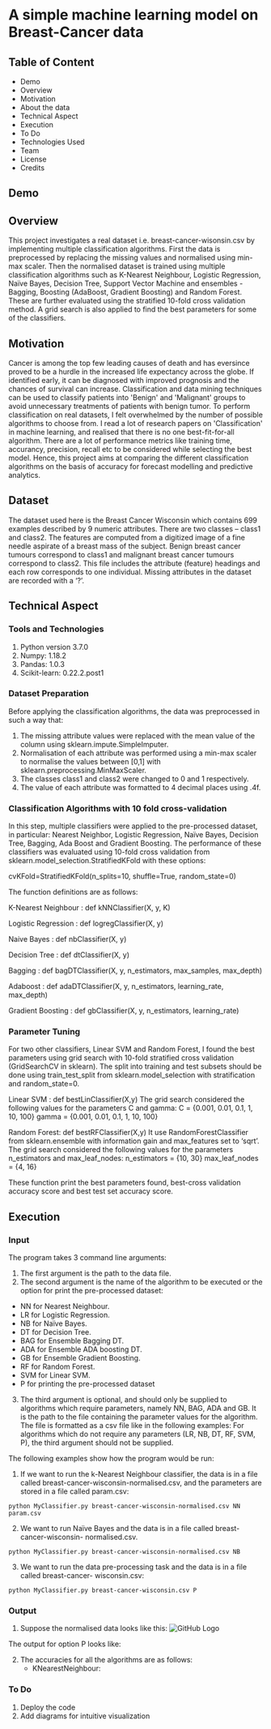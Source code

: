 # A simple machine learning model on Breast-Cancer data

## Table of Content

* Demo
* Overview
* Motivation
* About the data
* Technical Aspect
* Execution
* To Do
* Technologies Used
* Team
* License
* Credits

## Demo

## Overview
This project investigates a real dataset i.e. breast-cancer-wisonsin.csv by implementing multiple classification algorithms. First the data is preprocessed by replacing the missing values and normalised using min-max scaler. Then the normalised dataset is trained using multiple classification algorithms such as K-Nearest Neighbour, Logistic Regression, Naïve Bayes, Decision Tree, Support Vector Machine and ensembles - Bagging, Boosting (AdaBoost, Gradient Boosting) and Random Forest. These are further evaluated using the stratified 10-fold cross validation method. A grid search is also applied to find the best parameters for some of the classifiers.

## Motivation
Cancer is among the top few leading causes of death and has eversince proved to be a hurdle in the increased life expectancy across the globe. If identified early, it can be diagnosed with improved prognosis and the chances of survival can increase. Classification and data mining techniques can be used to classify patients into 'Benign' and 'Malignant' groups to avoid unnecessary treatments of patients with benign tumor. To perform classification on real datasets, I felt overwhelmed by the number of possible algorithms to choose from. I read a lot of research papers on 'Classification' in machine learning, and realised that there is no one best-fit-for-all algorithm. There are a lot of performance metrics like training time, accurancy, precision, recall etc to be considered while selecting the best model. Hence, this project aims at comparing the different classification algorithms on the basis of accuracy for forecast modelling and predictive analytics.

## Dataset
The dataset used here is the Breast Cancer Wisconsin which contains 699 examples described by 9 numeric attributes. There are two classes – class1 and class2. The features are computed from a digitized image of a fine needle aspirate of a breast mass of the subject. Benign breast cancer tumours correspond to class1 and malignant breast cancer tumours correspond to class2. This file includes the attribute (feature) headings and each row corresponds to one individual. Missing attributes in the dataset are recorded with a ‘?’.

## Technical Aspect

### Tools and Technologies

1. Python version 3.7.0
2. Numpy: 1.18.2
3. Pandas: 1.0.3
4. Scikit-learn: 0.22.2.post1

### Dataset Preparation

Before applying the classification algorithms, the data was preprocessed in such a way that:
1. The missing attribute values were replaced with the mean value of the column using sklearn.impute.SimpleImputer.
2. Normalisation of each attribute was performed using a min-max scaler to normalise the values between [0,1] with sklearn.preprocessing.MinMaxScaler.
3. The classes class1 and class2 were changed to 0 and 1 respectively.
4. The value of each attribute was formatted to 4 decimal places using .4f.

### Classification Algorithms with 10 fold cross-validation

In this step, multiple classifiers were applied to the pre-processed dataset, in particular: Nearest Neighbor, Logistic Regression, Naïve Bayes, Decision Tree, Bagging, Ada Boost and Gradient Boosting. The performance of these classifiers was evaluated using 10-fold cross validation from
sklearn.model_selection.StratifiedKFold with these options:

cvKFold=StratifiedKFold(n_splits=10, shuffle=True, random_state=0)

The function definitions are as follows:

K-Nearest Neighbour : def kNNClassifier(X, y, K)

Logistic Regression : def logregClassifier(X, y)

Naive Bayes : def nbClassifier(X, y)

Decision Tree : def dtClassifier(X, y)

Bagging : def bagDTClassifier(X, y, n_estimators, max_samples, max_depth) 

Adaboost : def adaDTClassifier(X, y, n_estimators, learning_rate, max_depth) 

Gradient Boosting : def gbClassifier(X, y, n_estimators, learning_rate)

### Parameter Tuning
For two other classifiers, Linear SVM and Random Forest, I found the best parameters using grid search with 10-fold stratified cross validation (GridSearchCV in sklearn). The split into training and test subsets should be done using train_test_split from sklearn.model_selection with stratification and random_state=0.

Linear SVM : def bestLinClassifier(X,y)
The grid search considered the following values for the parameters C and gamma: 
C = {0.001, 0.01, 0.1, 1, 10, 100}
gamma = {0.001, 0.01, 0.1, 1, 10, 100}

Random Forest: def bestRFClassifier(X,y)
It use RandomForestClassifier from sklearn.ensemble with information gain and max_features set to ‘sqrt’.
The grid search considered the following values for the parameters n_estimators and max_leaf_nodes: 
n_estimators = {10, 30}
max_leaf_nodes = {4, 16}

These function print the best parameters found, best-cross validation accuracy score and best test set accuracy score.

## Execution

### Input

The program takes 3 command line arguments:
1. The first argument is the path to the data file.
2. The second argument is the name of the algorithm to be executed or the option for print the pre-processed dataset:
  *  NN for Nearest Neighbour.
  *  LR for Logistic Regression.
  *  NB for Naïve Bayes.
  *  DT for Decision Tree.
  *  BAG for Ensemble Bagging DT.
  *  ADA for Ensemble ADA boosting DT.
  *  GB for Ensemble Gradient Boosting.
  *  RF for Random Forest.
  *  SVM for Linear SVM.
  *  P for printing the pre-processed dataset
3. The third argument is optional, and should only be supplied to algorithms which require parameters, namely NN, BAG, ADA and GB. It is the path to the file containing the parameter values for the algorithm. The file is formatted as a csv file like in the following examples:
 For algorithms which do not require any parameters (LR, NB, DT, RF, SVM, P), the third argument should not be supplied.
 
The following examples show how the program would be run:
1. If we want to run the k-Nearest Neighbour classifier, the data is in a file called breast-cancer-wisconsin-normalised.csv, and the parameters are stored in a file called param.csv:

``` python MyClassifier.py breast-cancer-wisconsin-normalised.csv NN param.csv ```

2. We want to run Naïve Bayes and the data is in a file called breast-cancer-wisconsin- normalised.csv.

``` python MyClassifier.py breast-cancer-wisconsin-normalised.csv NB ```

3. We want to run the data pre-processing task and the data is in a file called breast-cancer- wisconsin.csv:

``` python MyClassifier.py breast-cancer-wisconsin.csv P ```
      
 ### Output

1. Suppose the normalised data looks like this:
![GitHub Logo](/logo.png)

The output for option P looks like:

2. The accuracies for all the algorithms are as follows:
   -    KNearestNeighbour: 


 
 ### To Do
 
 1. Deploy the code
 2. Add diagrams for intuitive visualization
 
 
 
